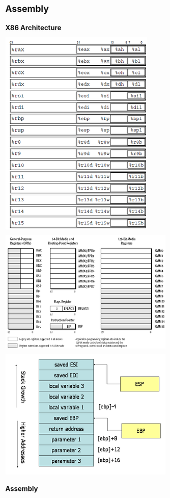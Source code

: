 # Assembly

## X86 Architecture

![](../../.gitbook/assets/regs1.png)

![](../../.gitbook/assets/regs2.png)

![](../../.gitbook/assets/regs3.png)

## Assembly

